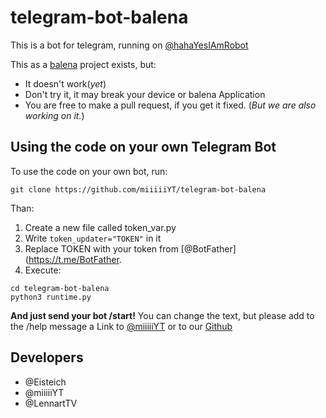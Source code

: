 # telegram-bot-balena 
This is a bot for telegram, running on [@hahaYesIAmRobot](https://t.me/hahaYesIAmRobot)

This as a [balena](https://balena.io) project exists, but:
- It doesn't work(*yet*)
- Don't try it, it may break your device or balena Application
- You are free to make a pull request, if you get it fixed. (*But we are also working on it.*)
 
## Using the code on your own Telegram Bot
To use the code on your own bot, run:
```
git clone https://github.com/miiiiiYT/telegram-bot-balena
```
Than:
1. Create a new file called token_var.py
1. Write `token_updater="TOKEN"` in it
1. Replace TOKEN with your token from [@BotFather](https://t.me/BotFather.
1. Execute:
```
cd telegram-bot-balena
python3 runtime.py
```
**And just send your bot /start!**
You can change the text, but please add to the /help message a Link to [@miiiiiYT](https://t.me/miiiiiYT) or to our [Github](https://github.com/miiiiiYT/telegram-bot-balena)

## Developers
- @Eisteich
- @miiiiiYT
- @LennartTV